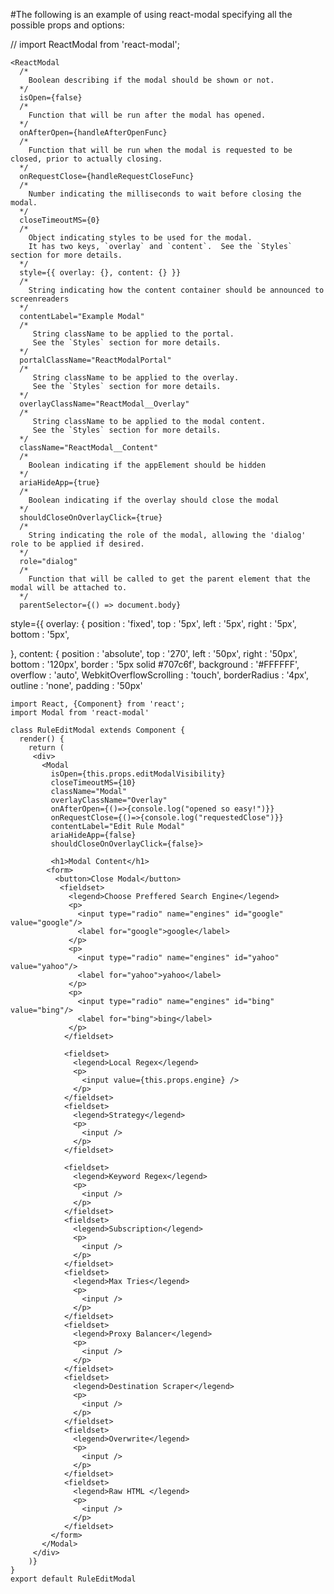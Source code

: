 #The following is an example of using react-modal specifying all the possible props and options:

// import ReactModal from 'react-modal';
```
<ReactModal
  /*
    Boolean describing if the modal should be shown or not.
  */
  isOpen={false}
  /*
    Function that will be run after the modal has opened.
  */
  onAfterOpen={handleAfterOpenFunc}
  /*
    Function that will be run when the modal is requested to be closed, prior to actually closing.
  */
  onRequestClose={handleRequestCloseFunc}
  /*
    Number indicating the milliseconds to wait before closing the modal.
  */
  closeTimeoutMS={0}
  /*
    Object indicating styles to be used for the modal.  
    It has two keys, `overlay` and `content`.  See the `Styles` section for more details.
  */
  style={{ overlay: {}, content: {} }}
  /*
    String indicating how the content container should be announced to screenreaders
  */
  contentLabel="Example Modal"
  /*
     String className to be applied to the portal.
     See the `Styles` section for more details.
  */
  portalClassName="ReactModalPortal"
  /*
     String className to be applied to the overlay.
     See the `Styles` section for more details.
  */
  overlayClassName="ReactModal__Overlay"
  /*
     String className to be applied to the modal content.
     See the `Styles` section for more details.
  */
  className="ReactModal__Content"
  /*
    Boolean indicating if the appElement should be hidden
  */
  ariaHideApp={true}
  /*
    Boolean indicating if the overlay should close the modal
  */
  shouldCloseOnOverlayClick={true}
  /*
    String indicating the role of the modal, allowing the 'dialog' role to be applied if desired.
  */
  role="dialog"
  /*
    Function that will be called to get the parent element that the modal will be attached to.
  */
  parentSelector={() => document.body}

  ```

  style={{ overlay: {
    position          : 'fixed',
    top               : '5px',
    left              : '5px',
    right             : '5px',
    bottom            : '5px',

  }, content: {
    position                   : 'absolute',
    top                        : '270',
    left                       : '50px',
    right                      : '50px',
    bottom                     : '120px',
    border                     : '5px solid #707c6f',
    background                 : '#FFFFFF',
    overflow                   : 'auto',
    WebkitOverflowScrolling    : 'touch',
    borderRadius               : '4px',
    outline                    : 'none',
    padding                    : '50px'







    import React, {Component} from 'react';
    import Modal from 'react-modal'

    class RuleEditModal extends Component {
      render() {
        return (
         <div>
           <Modal
             isOpen={this.props.editModalVisibility}
             closeTimeoutMS={10}
             className="Modal"
             overlayClassName="Overlay"
             onAfterOpen={()=>{console.log("opened so easy!")}}
             onRequestClose={()=>{console.log("requestedClose")}}
             contentLabel="Edit Rule Modal"
             ariaHideApp={false}
             shouldCloseOnOverlayClick={false}>

             <h1>Modal Content</h1>
            <form>
              <button>Close Modal</button>
               <fieldset>
                 <legend>Choose Preffered Search Engine</legend>
                 <p>
                   <input type="radio" name="engines" id="google" value="google"/>
                   <label for="google">google</label>
                 </p>
                 <p>
                   <input type="radio" name="engines" id="yahoo" value="yahoo"/>
                   <label for="yahoo">yahoo</label>
                 </p>
                 <p>
                   <input type="radio" name="engines" id="bing" value="bing"/>
                   <label for="bing">bing</label>
                 </p>
                </fieldset>

                <fieldset>
                  <legend>Local Regex</legend>
                  <p>
                    <input value={this.props.engine} />
                  </p>
                </fieldset>
                <fieldset>
                  <legend>Strategy</legend>
                  <p>
                    <input />
                  </p>
                </fieldset>

                <fieldset>
                  <legend>Keyword Regex</legend>
                  <p>
                    <input />
                  </p>
                </fieldset>
                <fieldset>
                  <legend>Subscription</legend>
                  <p>
                    <input />
                  </p>
                </fieldset>
                <fieldset>
                  <legend>Max Tries</legend>
                  <p>
                    <input />
                  </p>
                </fieldset>
                <fieldset>
                  <legend>Proxy Balancer</legend>
                  <p>
                    <input />
                  </p>
                </fieldset>
                <fieldset>
                  <legend>Destination Scraper</legend>
                  <p>
                    <input />
                  </p>
                </fieldset>
                <fieldset>
                  <legend>Overwrite</legend>
                  <p>
                    <input />
                  </p>
                </fieldset>
                <fieldset>
                  <legend>Raw HTML </legend>
                  <p>
                    <input />
                  </p>
                </fieldset>
             </form>
           </Modal>
         </div>
        )}
    }
    export default RuleEditModal
